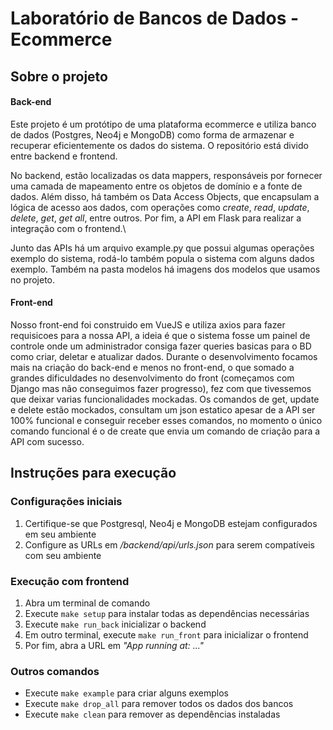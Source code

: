 # Laboratório de Bancos de Dados - Ecommerce

## Sobre o projeto

#### Back-end
Este projeto é um protótipo de uma plataforma ecommerce e utiliza banco de dados (Postgres, Neo4j e MongoDB) como forma de armazenar e recuperar eficientemente os dados do sistema. O repositório está divido entre backend e frontend.

No backend, estão localizadas os data mappers, responsáveis por fornecer uma camada de mapeamento entre os objetos de domínio e a fonte de dados. Além disso, há também os Data Access Objects, que encapsulam a lógica de acesso aos dados, com operações como *create*, *read*, *update*, *delete*, *get*, *get all*, entre outros. Por fim, a API em Flask para realizar a integração com o frontend.\

Junto das APIs há um arquivo example.py que possui algumas operações exemplo do sistema, rodá-lo também popula o sistema com alguns dados exemplo. Também na pasta modelos há imagens dos modelos que usamos no projeto.

#### Front-end
Nosso front-end foi construido em VueJS e utiliza axios para fazer requisicoes para a nossa API, a ideia é que o sistema fosse um painel de controle onde um administrador consiga fazer queries basicas para o BD como criar, deletar e atualizar dados. Durante o desenvolvimento focamos mais na criação do back-end e menos no front-end, o que somado a grandes dificuldades no desenvolvimento do front (começamos com Django mas não conseguimos fazer progresso), fez com que tivessemos que deixar varias funcionalidades mockadas. Os comandos de get, update e delete estão mockados, consultam um json estatico apesar de a API ser 100% funcional e conseguir receber esses comandos, no momento o único comando funcional é o de create que envia um comando de criação para a API com sucesso.


## Instruções para execução

### Configurações iniciais
1. Certifique-se que Postgresql, Neo4j e MongoDB estejam configurados em seu ambiente
2. Configure as URLs em */backend/api/urls.json* para serem compatíveis com seu ambiente

### Execução com frontend
1. Abra um terminal de comando
2. Execute `make setup` para instalar todas as dependências necessárias
3. Execute `make run_back` inicializar o backend
4. Em outro terminal, execute `make run_front` para inicializar o frontend
5. Por fim, abra a URL em *"App running at: ..."*

### Outros comandos
- Execute `make example` para criar alguns exemplos
- Execute `make drop_all` para remover todos os dados dos bancos
- Execute `make clean` para remover as dependências instaladas
